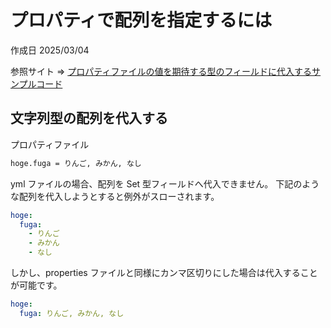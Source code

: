 # プロパティで配列を指定するには

作成日 2025/03/04

参照サイト => [プロパティファイルの値を期待する型のフィールドに代入するサンプルコード](https://qiita.com/rubytomato@github/items/d86039eca031ac1ed511)

## 文字列型の配列を代入する

プロパティファイル

```bash
hoge.fuga = りんご, みかん, なし
```

yml ファイルの場合、配列を Set 型フィールドへ代入できません。
下記のような配列を代入しようとすると例外がスローされます。

```yml
hoge:
  fuga:
    - りんご
    - みかん
    - なし
```

しかし、properties ファイルと同様にカンマ区切りにした場合は代入することが可能です。

```yml
hoge:
  fuga: りんご, みかん, なし
```
